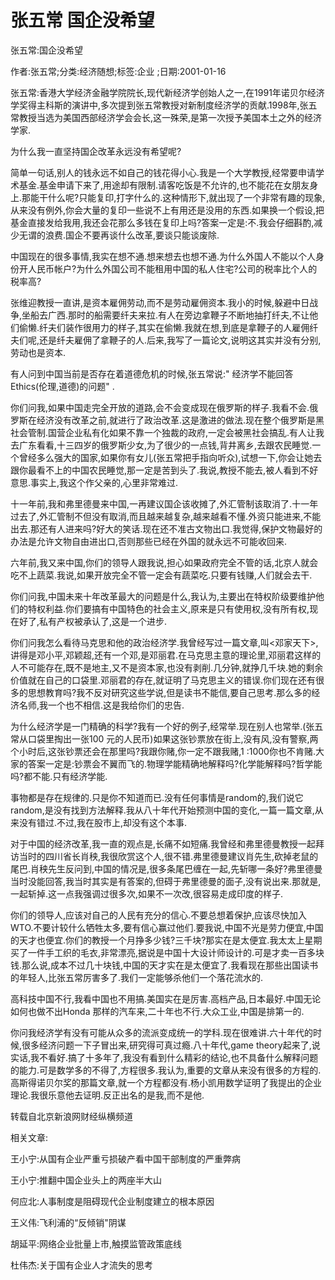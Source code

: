 # 张五常  国企没希望    
    
张五常:国企没希望    
作者:张五常;分类:经济随想;标签:企业 ;日期:2001-01-16    
张五常:香港大学经济金融学院院长,现代新经济学创始人之一,在1991年诺贝尔经济学奖得主科斯的演讲中,多次提到张五常教授对新制度经济学的贡献.1998年,张五常教授当选为美国西部经济学会会长,这一殊荣,是第一次授予美国本土之外的经济学家.    
为什么我一直坚持国企改革永远没有希望呢?    
简单一句话,别人的钱永远不如自己的钱花得小心.我是一个大学教授,经常要申请学术基金.基金申请下来了,用途却有限制.请客吃饭是不允许的,也不能花在女朋友身上.那能干什么呢?只能复印,打字什么的.这种情形下,就出现了一个非常有趣的现象,从来没有例外,你会大量的复印一些说不上有用还是没用的东西.如果换一个假设,把基金直接发给我用,我还会花那么多钱在复印上吗?答案一定是:不.我会仔细斟酌,减少无谓的浪费.国企不要再谈什么改革,要谈只能谈废除.    
中国现在的很多事情,我实在想不通.想来想去也想不通.为什么外国人不能以个人身份开人民币帐户?为什么外国公司不能租用中国的私人住宅?公司的税率比个人的税率高?    
张维迎教授一直讲,是资本雇佣劳动,而不是劳动雇佣资本.我小的时候,躲避中日战争,坐船去广西.那时的船需要纤夫来拉.有人在旁边拿鞭子不断地抽打纤夫,不让他们偷懒.纤夫们装作很用力的样子,其实在偷懒.我就在想,到底是拿鞭子的人雇佣纤夫们呢,还是纤夫雇佣了拿鞭子的人.后来,我写了一篇论文,说明这其实并没有分别,劳动也是资本.    
有人问到中国当前是否存在着道德危机的时候,张五常说:" 经济学不能回答Ethics(伦理,道德)的问题" .    
你们问我,如果中国走完全开放的道路,会不会变成现在俄罗斯的样子.我看不会.俄罗斯在经济没有改革之前,就进行了政治改革.这是激进的做法.现在整个俄罗斯是黑社会管制.国营企业私有化如果不靠一个独裁的政府,一定会被黑社会搞乱.有人让我去广东看看,十三四岁的俄罗斯少女,为了很少的一点钱,背井离乡,去跟农民睡觉.一个曾经多么强大的国家,如果你有女儿(张五常把手指向听众),试想一下,你会让她去跟你最看不上的中国农民睡觉,那一定是苦到头了.我说,教授不能去,被人看到不好意思.事实上,我这个作父亲的,心里非常难过.    
十一年前,我和弗里德曼来中国,一再建议国企该收摊了,外汇管制该取消了.十一年过去了,外汇管制不但没有取消,而且越来越复杂,越来越看不懂.外资只能进来,不能出去.那还有人进来吗?好大的笑话.现在还不准古文物出口.我觉得,保护文物最好的办法是允许文物自由进出口,否则那些已经在外国的就永远不可能收回来.    
六年前,我又来中国,你们的领导人跟我说,担心如果政府完全不管的话,北京人就会吃不上蔬菜.我说,如果开放完全不管一定会有蔬菜吃.只要有钱赚,人们就会去干.    
你们问我,中国未来十年改革最大的问题是什么,我认为,主要出在特权阶级要维护他们的特权利益.你们要搞有中国特色的社会主义,原来是只有使用权,没有所有权,现在好了,私有产权被承认了,这是一个进步.    
你们问我怎么看待马克思和他的政治经济学.我曾经写过一篇文章,叫<邓家天下>,讲得是邓小平,邓颖超,还有一个邓,是邓丽君.在马克思主意的理论里,邓丽君这样的人不可能存在,既不是地主,又不是资本家,也没有剥削.几分钟,就挣几千块.她的剩余价值就在自己的口袋里.邓丽君的存在,就证明了马克思主义的错误.你们现在还有很多的思想教育吗?我不反对研究这些学说,但是读书不能信,要自己思考.那么多的经济名师,我一个也不相信.这是我给你们的忠告.    
为什么经济学是一门精确的科学?我有一个好的例子,经常举.现在别人也常举.(张五常从口袋里掏出一张100 元的人民币)如果这张钞票放在街上,没有风,没有警察,两个小时后,这张钞票还会在那里吗?我跟你赌,你一定不跟我赌,1 :1000你也不肯赌.大家的答案一定是:钞票会不翼而飞的.物理学能精确地解释吗?化学能解释吗?哲学能吗?都不能.只有经济学能.    
事物都是存在规律的.只是你不知道而已.没有任何事情是random的,我们说它random,是没有找到方法解释.我从八十年代开始预测中国的变化,一篇一篇文章,从来没有错过.不过,我在股市上,却没有这个本事.    
对于中国的经济改革,我一直的观点是,长痛不如短痛.我曾经和弗里德曼教授一起拜访当时的四川省长肖秧,我很欣赏这个人,很不错.弗里德曼建议肖先生,砍掉老鼠的尾巴.肖秧先生反问到,中国的情况是,很多条尾巴缠在一起,先斩哪一条好?弗里德曼当时没能回答,我当时其实是有答案的,但碍于弗里德曼的面子,没有说出来.那就是,一起斩掉.这一点我强调过很多次,如果不一次改,很容易走成印度的样子.    
你们的领导人,应该对自己的人民有充分的信心.不要总想着保护,应该尽快加入WTO.不要计较什么牺牲太多,要有信心赢过他们.要我说,中国不光是劳力便宜,中国的天才也便宜.你们的教授一个月挣多少钱?三千块?那实在是太便宜.我太太上星期买了一件手工织的毛衣,非常漂亮,据说是中国十大设计师设计的.可是才卖一百多块钱.那么说,成本不过几十块钱,中国的天才实在是太便宜了.我看现在那些出国读书的年轻人,比张五常厉害多了.我们一定能够杀他们一个落花流水的.    
高科技中国不行,我看中国也不用搞.美国实在是厉害.高档产品,日本最好.中国无论如何也做不出Honda 那样的汽车来,二十年也不行.大众工业,中国是排第一的.    
你问我经济学有没有可能从众多的流派变成统一的学科.现在很难讲.六十年代的时候,很多经济问题一下子冒出来,研究得可真过瘾.八十年代,game theory起来了,说实话,我不看好.搞了十多年了,我没有看到什么精彩的结论,也不具备什么解释问题的能力.可是数学多的不得了,方程很多.我认为,重要的文章从来没有很多的方程的.高斯得诺贝尔奖的那篇文章,就一个方程都没有.杨小凯用数学证明了我提出的企业理论.我很乐意他去证明.反正出名的是我,而不是他.    
转载自北京新浪网财经纵横频道    
    
相关文章:    
王小宁:从国有企业严重亏损破产看中国干部制度的严重弊病    
王小宁:推翻中国企业头上的两座半大山    
何应北:人事制度是阻碍现代企业制度建立的根本原因    
王义伟:飞利浦的“反倾销"阴谋    
胡延平:网络企业批量上市,触摸监管政策底线    
杜伟杰:关于国有企业人才流失的思考